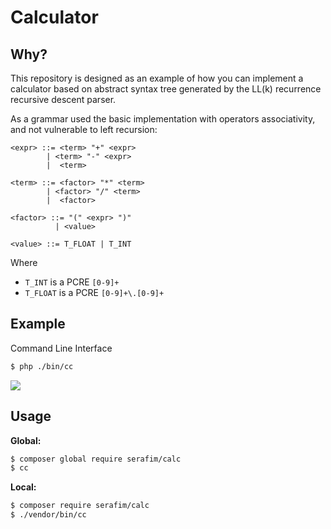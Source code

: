 # Calculator

## Why?

This repository is designed as an example of how you can implement a 
calculator based on abstract syntax tree generated by the LL(k) recurrence 
recursive descent parser.

As a grammar used the basic implementation with operators associativity, and 
not vulnerable to left recursion:

```bnf
<expr> ::= <term> "+" <expr>
        | <term> "-" <expr>
        |  <term>

<term> ::= <factor> "*" <term>
        | <factor> "/" <term>
        |  <factor>

<factor> ::= "(" <expr> ")"
          | <value>

<value> ::= T_FLOAT | T_INT
```

Where 
- `T_INT` is a PCRE `[0-9]+` 
- `T_FLOAT` is a PCRE `[0-9]+\.[0-9]+`

## Example

Command Line Interface

```bash
$ php ./bin/cc
```

![](https://habrastorage.org/webt/9v/dg/nd/9vdgndcio38qu98cicy7y4g2zjk.png)

## Usage

**Global:**

```bash
$ composer global require serafim/calc
$ cc
```

**Local:**

```bash
$ composer require serafim/calc
$ ./vendor/bin/cc 
```

